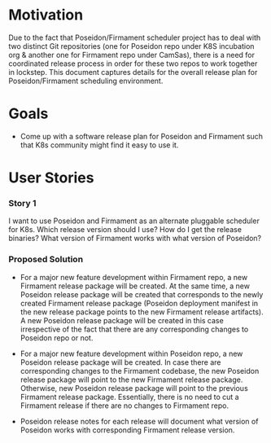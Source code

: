 # Motivation
Due to the fact that Poseidon/Firmament scheduler project has to deal with two distinct Git repositories 
(one for Poseidon repo under K8S incubation org & another one for Firmament repo under CamSas), 
there is a need for coordinated release process in order for these two repos to work together in lockstep. 
This document captures details for the overall release plan for Poseidon/Firmament scheduling environment.

# Goals
* Come up with a software release plan for Poseidon and Firmament such that K8s community might find it easy to use it.

# User Stories
### Story 1
I want to use Poseidon and Firmament as an alternate pluggable scheduler for K8s. Which release version should I use? How do I get the release binaries? What version of Firmament works with what version of Poseidon?

### Proposed Solution
* For a major new feature development within Firmament repo, a new Firmament release package will be created. 
  At the same time, a new Poseidon release package will be created that corresponds to the newly created Firmament 
  release package (Poseidon deployment manifest in the new release package points to the new Firmament release artifacts).
  A new Poseidon release package will be created in this case irrespective of the fact that there are any corresponding 
  changes to Poseidon repo or not.
  
* For a major new feature development within Poseidon repo, a new Poseidon release package will be created.
  In case there are corresponding changes to the Firmament codebase, the new Poseidon release package will point to the 
  new Firmament release package. Otherwise, new Poseidon release package will point to the previous Firmament release 
  package. Essentially, there is no need to cut a Firmament release if there are no changes to Firmament repo.
  
* Poseidon release notes for each release will document what version of Poseidon works with corresponding Firmament 
  release version. 
